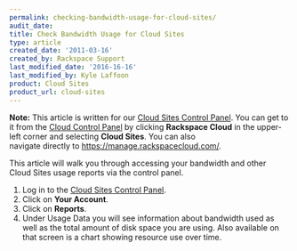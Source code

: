 ```yaml
---
permalink: checking-bandwidth-usage-for-cloud-sites/
audit_date:
title: Check Bandwidth Usage for Cloud Sites
type: article
created_date: '2011-03-16'
created_by: Rackspace Support
last_modified_date: '2016-16-16'
last_modified_by: Kyle Laffoon
product: Cloud Sites
product_url: cloud-sites
---
```


**Note:** This article is written for our [Cloud Sites Control Panel](https://manage.rackspacecloud.com/).
You can get to it from the [Cloud Control Panel](https://mycloud.rackspace.com) by clicking
**Rackspace Cloud** in the upper-left corner and selecting **Cloud Sites**. You can also  
navigate directly to <https://manage.rackspacecloud.com/>.

This article will walk you through accessing your bandwidth and other
Cloud Sites usage reports via the control panel.

1.  Log in to the [Cloud Sites Control Panel](https://manage.rackspacecloud.com/Home.do).
2.  Click on **Your Account**.
3.  Click on **Reports**.
4.  Under Usage Data you will see information about bandwidth used
    as well as the total amount of disk space you are using. Also
    available on that screen is a chart showing resource use
    over time.
